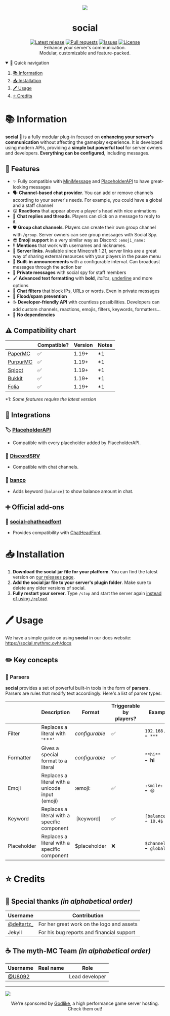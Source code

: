 <div align="center">
  <p>
    <img src="https://assets.mythmc.ovh/social/logo-small.png">
    <h1>social</h1>
    <a href="https://github.com/myth-MC/social/releases/latest"><img src="https://img.shields.io/github/v/release/myth-MC/social" alt="Latest release" /></a>
    <a href="https://github.com/myth-MC/social/pulls"><img src="https://img.shields.io/github/issues-pr/myth-MC/social" alt="Pull requests" /></a>
    <a href="https://github.com/myth-MC/social/issues"><img src="https://img.shields.io/github/issues/myth-MC/social" alt="Issues" /></a>
    <a href="https://github.com/myth-MC/social/blob/main/LICENSE"><img src="https://img.shields.io/badge/license-GPL--3.0-blue.svg" alt="License" /></a>
    <br>
    Enhance your server's communication.
    <br>
    Modular, customizable and feature-packed.
  </p>
</div>

<details open="open">
  <summary>🧲 Quick navigation</summary>
  <ol>
    <li>
      <a href="#information">📚 Information</a>
    </li>
    <li>
      <a href="#installation">📥 Installation</a>
    </li>
    <li>
      <a href="#usage">🖊️ Usage</a>
    </li>
    <li>
      <a href="#credits">⭐️ Credits</a>
    </li>
  </ol>
</details>

<div id="information"></div>

# 📚 Information

**social 🦜** is a fully modular plug-in focused on **enhancing your server's communication** without affecting the gameplay experience. 
It is developed using modern APIs, providing a **simple but powerful tool** for server owners and developers. 
**Everything can be configured**, including messages.

## 🤔 Features

* ✨ Fully compatible with [MiniMessage](https://docs.advntr.dev/minimessage/index.html) and [PlaceholderAPI](https://wiki.placeholderapi.com) to have great-looking messages
* 🗣️ **Channel-based chat provider**. You can add or remove channels according to your server's needs. For example, you could have a global and a staff channel
* 😲 **Reactions** that appear above a player's head with nice animations
* 🧵 **Chat replies and threads**. Players can click on a message to reply to it.
* 🛡️ **Group chat channels**. Players can create their own group channel with `/group`. Server owners can see group messages with Social Spy.
* 😎 **Emoji support** in a very similar way as Discord: `:emoji_name:`
* ‼️ **Mentions** that work with usernames and nicknames.
* 🔗 **Server links**. Available since Minecraft 1.21, server links are a great way of sharing external resources with your players in the pause menu
* 📢 **Built-in announcements** with a configurable interval. Can broadcast messages through the action bar
* 🤫 **Private messages** with social spy for staff members
* 🖌️ **Advanced text formatting** with **bold**, _italics_, <ins>underline</ins> and more options
* 🤬 **Chat filters** that block IPs, URLs or words. Even in private messages
* 🌊 **Flood/spam prevention**
* ☕️ **Developer-friendly API** with countless possibilities. Developers can add custom channels, reactions, emojis, filters, keywords, formatters...
* 👀 **No dependencies**

## ⚠️ Compatibility chart

|                                                         | Compatible? | Version | Notes                                        |
|---------------------------------------------------------|-------------|---------|----------------------------------------------|
| [PaperMC](https://papermc.io/)                          | ✅          | 1.19+   | *1                                           |
| [PurpurMC](https://purpurmc.org/)                       | ✅          | 1.19+   | *1                                           |
| [Spigot](https://www.spigotmc.org)                      | ✅          | 1.19+   | *1                                           |
| [Bukkit](https://bukkit.org)                            | ✅          | 1.19+   | *1                                           |
| [Folia](https://papermc.io/software/folia)              | ✅          | 1.19+   | *1                                           |

*1: _Some features require the latest version_

## 🔌 Integrations

### 🏷️ [PlaceholderAPI](https://github.com/PlaceholderAPI/PlaceholderAPI)
- Compatible with every placeholder added by PlaceholderAPI.

### 💬 [DiscordSRV](https://github.com/DiscordSRV/DiscordSRV)
- Compatible with chat channels.

### 🐷 [banco](https://github.com/myth-MC/banco)
- Adds keyword `[balance]` to show balance amount in chat.

## ➕ Official add-ons

### 👤 [social-chatheadfont](https://github.com/myth-MC/social-chatheadfont-addon)
- Provides compatibility with [ChatHeadFont](https://github.com/OGminso/ChatHeadFont).

<div id="installation"></div>

# 📥 Installation

1. **Download the social jar file for your platform**. You can find the latest version on [our releases page](https://github.com/myth-MC/social/releases).
2. **Add the social jar file to your server's plugin folder**. Make sure to delete any older versions of social.
3. **Fully restart your server**. Type `/stop` and start the server again [instead of using `/reload`](https://madelinemiller.dev/blog/problem-with-reload/).

<div id="usage"></div>

# 🖊️ Usage

We have a simple guide on using **social** in our docs website: https://social.mythmc.ovh/docs

## ✏️ Key concepts
### 💬 Parsers
**social** provides a set of powerful built-in tools in the form of **parsers**. Parsers are rules that modify text accordingly. Here's a list of parser types:

|              | Description                                     | Format         | Triggerable by players? | Example                 |
|--------------|-------------------------------------------------|----------------|-------------------------|-------------------------|
| Filter       | Replaces a literal with '***'                   | _configurable_ | ✅                      | `192.168.1.1 ➡️ ***`    |
| Formatter    | Gives a special format to a literal             | _configurable_ | ✅                      | `**hi**      ➡️ `**hi** |
| Emoji        | Replaces a literal with a unicode input (emoji) | :emoji:        | ✅                      | `:smile:     ➡️ 😄`     |
| Keyword      | Replaces a literal with a specific component    | [keyword]      | ✅                      | `[balance]   ➡️ 10.4$`  |
| Placeholder  | Replaces a literal with a specific component    | $placeholder   | ❌                      | `$channel    ➡️ global` |

<div id="credits"></div>

# ⭐️ Credits

## 🫶 Special thanks _(in alphabetical order)_

| Username                                           | Contribution                              |
|----------------------------------------------------|-------------------------------------------|
| [@deltartz_](https://www.instagram.com/deltartz_/) | For her great work on the logo and assets |
| Jekyll                                             | For his bug reports and financial support |

## ☕️ The myth-MC Team _(in alphabetical order)_
| Username                           | Real name       | Role                 |
|------------------------------------|-----------------|----------------------|
| [@U8092](https://github.com/U8092) |                 | Lead developer       |

<hr>

<a href="https://sponsor.mythmc.ovh/">
  <img src="https://assets.mythmc.ovh/banner_godlike.png" />
</a>
<div align="center">
  <p>We're sponsored by <a href="https://sponsor.mythmc.ovh/">Godlike</a>, a high performance game server hosting. Check them out!</p>
</div>
